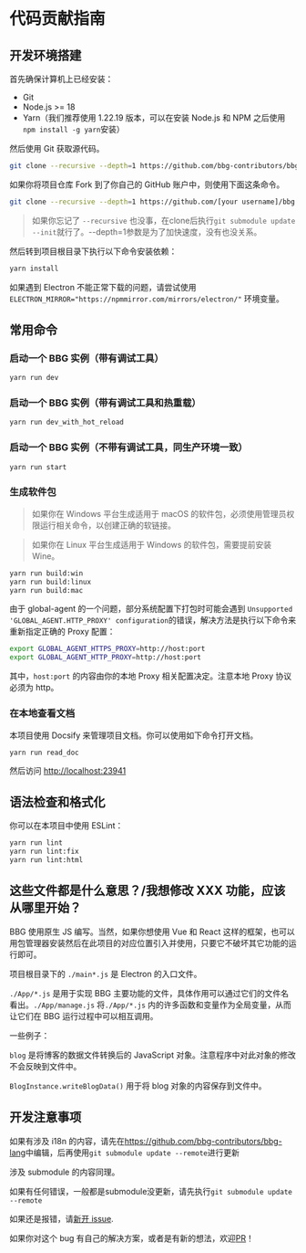 # 代码贡献指南

## 开发环境搭建

首先确保计算机上已经安装：

- Git
- Node.js >= 18
- Yarn（我们推荐使用 1.22.19 版本，可以在安装 Node.js 和 NPM 之后使用`npm install -g yarn`安装）

然后使用 Git 获取源代码。

```sh
git clone --recursive --depth=1 https://github.com/bbg-contributors/bbg.git
```

如果你将项目仓库 Fork 到了你自己的 GitHub 账户中，则使用下面这条命令。

```sh
git clone --recursive --depth=1 https://github.com/[your username]/bbg.git
```

> 如果你忘记了 `--recursive` 也没事，在clone后执行`git submodule update --init`就行了。--depth=1参数是为了加快速度，没有也没关系。

然后转到项目根目录下执行以下命令安装依赖：

```sh
yarn install
```

如果遇到 Electron 不能正常下载的问题，请尝试使用 `ELECTRON_MIRROR="https://npmmirror.com/mirrors/electron/"` 环境变量。

## 常用命令

### 启动一个 BBG 实例（带有调试工具）

```sh
yarn run dev
```

### 启动一个 BBG 实例（带有调试工具和热重载）

```sh
yarn run dev_with_hot_reload
```

### 启动一个 BBG 实例（不带有调试工具，同生产环境一致）

```sh
yarn run start
```

### 生成软件包

> 如果你在 Windows 平台生成适用于 macOS 的软件包，必须使用管理员权限运行相关命令，以创建正确的软链接。

> 如果你在 Linux 平台生成适用于 Windows 的软件包，需要提前安装 Wine。

```sh
yarn run build:win
yarn run build:linux
yarn run build:mac
```

由于 global-agent 的一个问题，部分系统配置下打包时可能会遇到 `Unsupported 'GLOBAL_AGENT.HTTP_PROXY' configuration`的错误，解决方法是执行以下命令来重新指定正确的 Proxy 配置：

```sh
export GLOBAL_AGENT_HTTPS_PROXY=http://host:port
export GLOBAL_AGENT_HTTP_PROXY=http://host:port
```

其中，`host:port` 的内容由你的本地 Proxy 相关配置决定。注意本地 Proxy 协议必须为 http。

### 在本地查看文档

本项目使用 Docsify 来管理项目文档。你可以使用如下命令打开文档。

```
yarn run read_doc
```

然后访问 <http://localhost:23941>

## 语法检查和格式化

你可以在本项目中使用 ESLint：

```sh
yarn run lint
yarn run lint:fix
yarn run lint:html
```

## 这些文件都是什么意思？/我想修改 XXX 功能，应该从哪里开始？

BBG 使用原生 JS 编写。当然，如果你想使用 Vue 和 React 这样的框架，也可以用包管理器安装然后在此项目的对应位置引入并使用，只要它不破坏其它功能的运行即可。

项目根目录下的 `./main*.js` 是 Electron 的入口文件。

`./App/*.js` 是用于实现 BBG 主要功能的文件，具体作用可以通过它们的文件名看出。`./App/manage.js` 将`./App/*.js` 内的许多函数和变量作为全局变量，从而让它们在 BBG 运行过程中可以相互调用。

一些例子：

`blog` 是将博客的数据文件转换后的 JavaScript 对象。注意程序中对此对象的修改不会反映到文件中。

`BlogInstance.writeBlogData()` 用于将 blog 对象的内容保存到文件中。

## 开发注意事项

如果有涉及 i18n 的内容，请先在<https://github.com/bbg-contributors/bbg-lang>中编辑，后再使用`git submodule update --remote`进行更新

涉及 submodule 的内容同理。

如果有任何错误，一般都是submodule没更新，请先执行`git submodule update --remote`

如果还是报错，请[新开 issue](https://github.com/bbg-contributors/bbg/issues/new).

如果你对这个 bug 有自己的解决方案，或者是有新的想法，欢迎[PR](https://github.com/bbg-contributors/bbg/pulls/)！
